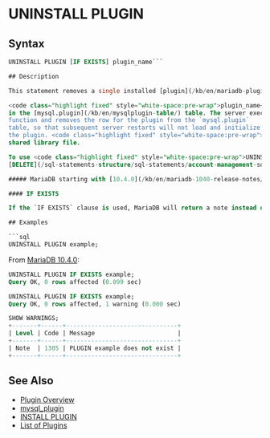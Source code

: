 # UNINSTALL PLUGIN

## Syntax

```sql
UNINSTALL PLUGIN [IF EXISTS] plugin_name```

## Description

This statement removes a single installed [plugin](/kb/en/mariadb-plugins/). To uninstall the whole library which contains the plugin, use [UNINSTALL SONAME](/sql-statements-structure/sql-statements/administrative-sql-statements/plugin-sql-statements/uninstall-soname/). You cannot uninstall a plugin if any table that uses it is open.

<code class="highlight fixed" style="white-space:pre-wrap">plugin_name</code> must be the name of some plugin that is listed
in the [mysql.plugin](/kb/en/mysqlplugin-table/) table. The server executes the plugin's deinitialization
function and removes the row for the plugin from the `mysql.plugin`
table, so that subsequent server restarts will not load and initialize
the plugin. <code class="highlight fixed" style="white-space:pre-wrap">UNINSTALL PLUGIN</code> does not remove the plugin's
shared library file.

To use <code class="highlight fixed" style="white-space:pre-wrap">UNINSTALL PLUGIN</code>, you must have the
[DELETE](/sql-statements-structure/sql-statements/account-management-sql-commands/grant/) privilege for the [mysql.plugin](/kb/en/mysqlplugin-table/) table.

##### MariaDB starting with [10.4.0](/kb/en/mariadb-1040-release-notes/)

#### IF EXISTS

If the `IF EXISTS` clause is used, MariaDB will return a note instead of an error if the plugin does not exist. See [SHOW WARNINGS](/sql-statements-structure/sql-statements/administrative-sql-statements/show/show-warnings/).

## Examples

```sql
UNINSTALL PLUGIN example;
```

From [MariaDB 10.4.0](/kb/en/mariadb-1040-release-notes/):

```sql
UNINSTALL PLUGIN IF EXISTS example;
Query OK, 0 rows affected (0.099 sec)

UNINSTALL PLUGIN IF EXISTS example;
Query OK, 0 rows affected, 1 warning (0.000 sec)

SHOW WARNINGS;
+-------+------+-------------------------------+
| Level | Code | Message                       |
+-------+------+-------------------------------+
| Note  | 1305 | PLUGIN example does not exist |
+-------+------+-------------------------------+
```

## See Also

- [Plugin Overview](/columns-storage-engines-and-plugins/plugins/plugin-overview/)
- [mysql_plugin](/clients-utilities/mysql_plugin/)
- [INSTALL PLUGIN](/sql-statements-structure/sql-statements/administrative-sql-statements/plugin-sql-statements/install-plugin/)
- [List of Plugins](/columns-storage-engines-and-plugins/plugins/information-on-plugins/list-of-plugins/)